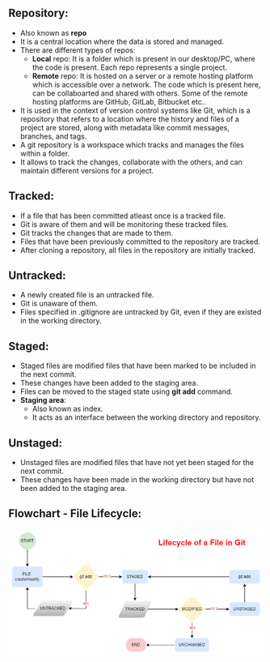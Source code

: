## Repository:  
- Also known as **repo**  
- It is a central location where the data is stored and managed.  
- There are different types of repos:  
    - **Local** repo: It is a folder which is present in our desktop/PC, where the code is present. Each repo represents a single project.  
    - **Remote** repo: It is hosted on a server or a remote hosting platform which is accessible over a network. The code which is present here, can be collaboarted and shared with others. Some of the remote hosting platforms are GitHub, GitLab, Bitbucket etc..  
- It is used in the context of version control systems like Git, which is a repository that refers to a location where the history and files of a project are stored, along with metadata like commit messages, branches, and tags.
- A git repository is a workspace which tracks and manages the files within a folder.
- It allows to track the changes, collaborate with the others, and can maintain different versions for a project.  

## Tracked:  
- If a file that has been committed atleast once is a tracked file.  
- Git is aware of them and will be monitoring these tracked files.  
- Git tracks the changes that are made to them.  
- Files that have been previously committed to the repository are tracked.  
- After cloning a repository, all files in the repository are initially tracked.  

## Untracked:  
- A newly created file is an untracked file.  
- Git is unaware of them.  
- Files specified in .gitignore are untracked by Git, even if they are existed in the working directory.  

## Staged:  
- Staged files are modified files that have been marked to be included in the next commit.  
- These changes have been added to the staging area.  
- Files can be moved to the staged state using **git add** command.  
- **Staging area**:
    - Also known as index.  
    - It acts as an interface between the working directory and repository.  

## Unstaged:  
- Unstaged files are modified files that have not yet been staged for the next commit.  
- These changes have been made in the working directory but have not been added to the staging area.  

## Flowchart - File Lifecycle:   

   ![screenshot](https://github.com/saimanasak/git-and-github/blob/main/concepts/images/git_status_flowchart.png)  
   
